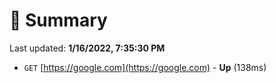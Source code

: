 # 📖 Summary
Last updated: **1/16/2022, 7:35:30 PM**

- `GET` [https://google.com](https://google.com) - **Up** (138ms)
